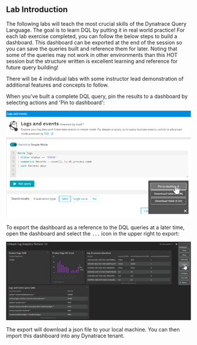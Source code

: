 ## Lab Introduction

The following labs will teach the most crucial skills of the Dynatrace Query Language. The goal is to learn DQL by putting it in real world practice! For each lab exercise completed, you can follow the below steps to build a dashboard. This dashboard can be exported at the end of the session so you can save the queries built and reference them for later. Noting that some of the queries may not work in other environments than this HOT session but the structure written is excellent learning and reference for future query building!

There will be 4 individual labs with some instructor lead demonstration of additional features and concepts to follow.

When you've built a complete DQL query, pin the results to a dashboard by selecting actions and 'Pin to dashboard':

![Actions](../assets/images/pintodashboard.png)

To export the dashboard as a reference to the DQL queries at a later time, open the dashboard and select the `...` icon in the upper right to export:

![Export](../assets/images/exportdashboard.png)

The export will download a json file to your local machine. You can then import this dashboard into any Dynatrace tenant.
